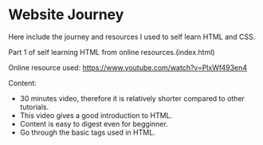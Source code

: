 # Website Journey

Here include the journey and resources I used to self learn HTML and CSS.


Part 1 of self learning HTML from online resources.(index.html)

Online resource used: https://www.youtube.com/watch?v=PlxWf493en4

Content: 
- 30 minutes video, therefore it is relatively shorter compared to other tutorials.
- This video gives a good introduction to HTML.
- Content is easy to digest even for begginner. 
- Go through the basic tags used in HTML.
